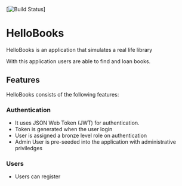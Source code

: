 [![Build Status](https://travis-ci.org/benfluleck/HelloBooks.svg?branch=master)]

# HelloBooks

HelloBooks is an application that simulates a real life library

With this application users are able to find and loan books.

## Features
HelloBooks consists of the following features:

### Authentication
- It uses JSON Web Token (JWT) for authentication.
- Token is generated when the user login
- User is assigned a bronze level role on authentication
- Admin User is pre-seeded into the application with administrative priviledges

###  Users
- Users can register